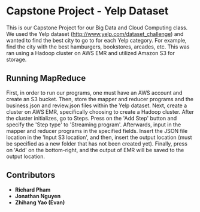 # Capstone Project - Yelp Dataset
This is our Capstone Project for our Big Data and Cloud Computing class. We used the Yelp dataset (http://www.yelp.com/dataset_challenge) and wanted to find the best city to go to for each Yelp category. For example, find the city with the best hamburgers, bookstores, arcades, etc. This was ran using a Hadoop cluster on AWS EMR and utilized Amazon S3 for storage. 


## Running MapReduce
First, in order to run our programs, one must have an AWS account and create an S3 bucket. Then, store the mapper and reducer programs and the business.json and review.json files within the Yelp dataset. Next, create a cluster on AWS EMR, specifically choosing to create a Hadoop cluster. After the cluster initializes, go to Steps. Press on the 'Add Step' button and specify the 'Step type' to 'Streaming program'. Afterwards, input in the mapper and reducer programs in the specified fields. Insert the JSON file location in the 'Input S3 location', and then, insert the output location (must be specified as a new folder that has not been created yet). Finally, press on 'Add' on the bottom-right, and the output of EMR will be saved to the output location.

## Contributors
* **Richard Pham**
* **Jonathan Nguyen** 
* **Zhihang Yao (Evan)**
